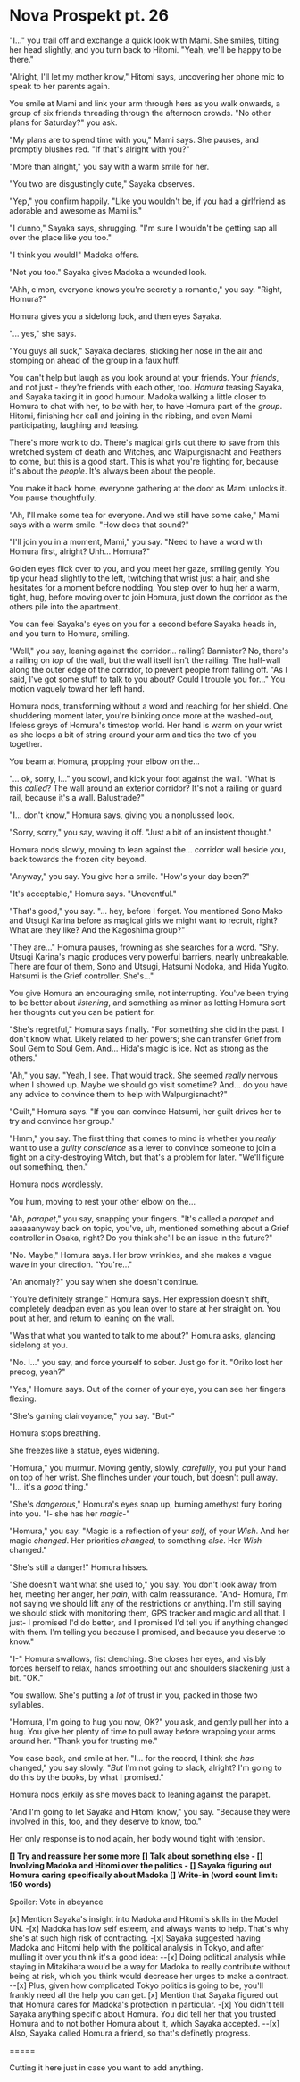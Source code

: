 # Nova Prospekt pt. 26

"I..." you trail off and exchange a quick look with Mami. She smiles, tilting her head slightly, and you turn back to Hitomi. "Yeah, we'll be happy to be there."

"Alright, I'll let my mother know," Hitomi says, uncovering her phone mic to speak to her parents again.

You smile at Mami and link your arm through hers as you walk onwards, a group of six friends threading through the afternoon crowds. "No other plans for Saturday?" you ask.

"My plans are to spend time with you," Mami says. She pauses, and promptly blushes red. "If that's alright with you?"

"More than alright," you say with a warm smile for her.

"You two are disgustingly cute," Sayaka observes.

"Yep," you confirm happily. "Like you wouldn't be, if you had a girlfriend as adorable and awesome as Mami is."

"I dunno," Sayaka says, shrugging. "I'm sure I wouldn't be getting sap all over the place like you too."

"I think you would!" Madoka offers.

"Not you too." Sayaka gives Madoka a wounded look.

"Ahh, c'mon, everyone knows you're secretly a romantic," you say. "Right, Homura?"

Homura gives you a sidelong look, and then eyes Sayaka.

"... yes," she says.

"You guys all suck," Sayaka declares, sticking her nose in the air and stomping on ahead of the group in a faux huff.

You can't help but laugh as you look around at your friends. Your *friends*, and not just - they're friends with each other, too. *Homura* teasing Sayaka, and Sayaka taking it in good humour. Madoka walking a little closer to Homura to chat with her, to *be* with her, to have Homura part of the *group*. Hitomi, finishing her call and joining in the ribbing, and even Mami participating, laughing and teasing.

There's more work to do. There's magical girls out there to save from this wretched system of death and Witches, and Walpurgisnacht and Feathers to come, but this is a good start. This is what you're fighting for, because it's about the *people*. It's always been about the people.

You make it back home, everyone gathering at the door as Mami unlocks it. You pause thoughtfully.

"Ah, I'll make some tea for everyone. And we still have some cake," Mami says with a warm smile. "How does that sound?"

"I'll join you in a moment, Mami," you say. "Need to have a word with Homura first, alright? Uhh... Homura?"

Golden eyes flick over to you, and you meet her gaze, smiling gently. You tip your head slightly to the left, twitching that wrist just a hair, and she hesitates for a moment before nodding. You step over to hug her a warm, tight, hug, before moving over to join Homura, just down the corridor as the others pile into the apartment.

You can feel Sayaka's eyes on you for a second before Sayaka heads in, and you turn to Homura, smiling.

"Well," you say, leaning against the corridor... railing? Bannister? No, there's a railing on *top* of the wall, but the wall itself isn't the railing. The half-wall along the outer edge of the corridor, to prevent people from falling off. "As I said, I've got some stuff to talk to you about? Could I trouble you for..." You motion vaguely toward her left hand.

Homura nods, transforming without a word and reaching for her shield. One shuddering moment later, you're blinking once more at the washed-out, lifeless greys of Homura's timestop world. Her hand is warm on your wrist as she loops a bit of string around your arm and ties the two of you together.

You beam at Homura, propping your elbow on the...

"... ok, sorry, I..." you scowl, and kick your foot against the wall. "What is this *called*? The wall around an exterior corridor? It's not a railing or guard rail, because it's a wall. Balustrade?"

"I... don't know," Homura says, giving you a nonplussed look.

"Sorry, sorry," you say, waving it off. "Just a bit of an insistent thought."

Homura nods slowly, moving to lean against the... corridor wall beside you, back towards the frozen city beyond.

"Anyway," you say. You give her a smile. "How's your day been?"

"It's acceptable," Homura says. "Uneventful."

"That's good," you say. "... hey, before I forget. You mentioned Sono Mako and Utsugi Karina before as magical girls we might want to recruit, right? What are they like? And the Kagoshima group?"

"They are..." Homura pauses, frowning as she searches for a word. "Shy. Utsugi Karina's magic produces very powerful barriers, nearly unbreakable. There are four of them, Sono and Utsugi, Hatsumi Nodoka, and Hida Yugito. Hatsumi is the Grief controller. She's..."

You give Homura an encouraging smile, not interrupting. You've been trying to be better about *listening*, and something as minor as letting Homura sort her thoughts out you can be patient for.

"She's regretful," Homura says finally. "For something she did in the past. I don't know what. Likely related to her powers; she can transfer Grief from Soul Gem to Soul Gem. And... Hida's magic is ice. Not as strong as the others."

"Ah," you say. "Yeah, I see. That would track. She seemed *really* nervous when I showed up. Maybe we should go visit sometime? And... do you have any advice to convince them to help with Walpurgisnacht?"

"Guilt," Homura says. "If you can convince Hatsumi, her guilt drives her to try and convince her group."

"Hmm," you say. The first thing that comes to mind is whether you *really* want to use a *guilty conscience* as a lever to convince someone to join a fight on a city-destroying Witch, but that's a problem for later. "We'll figure out something, then."

Homura nods wordlessly.

You hum, moving to rest your other elbow on the...

"Ah, *parapet*," you say, snapping your fingers. "It's called a *parapet* and aaaaaanyway back on topic, you've, uh, mentioned something about a Grief controller in Osaka, right? Do you think she'll be an issue in the future?"

"No. Maybe," Homura says. Her brow wrinkles, and she makes a vague wave in your direction. "You're..."

"An anomaly?" you say when she doesn't continue.

"You're definitely strange," Homura says. Her expression doesn't shift, completely deadpan even as you lean over to stare at her straight on. You pout at her, and return to leaning on the wall.

"Was that what you wanted to talk to me about?" Homura asks, glancing sidelong at you.

"No. I..." you say, and force yourself to sober. Just go for it. "Oriko lost her precog, yeah?"

"Yes," Homura says. Out of the corner of your eye, you can see her fingers flexing.

"She's gaining clairvoyance," you say. "But-"

Homura stops breathing.

She freezes like a statue, eyes widening.

"Homura," you murmur. Moving gently, slowly, *carefully*, you put your hand on top of her wrist. She flinches under your touch, but doesn't pull away. "I... it's a *good* thing."

"She's *dangerous*," Homura's eyes snap up, burning amethyst fury boring into you. "I- she has her *magic*-"

"Homura," you say. "Magic is a reflection of your *self*, of your *Wish*. And her magic *changed*. Her priorities *changed*, to something *else*. Her *Wish* changed."

"She's still a danger!" Homura hisses.

"She doesn't want what she used to," you say. You don't look away from her, meeting her anger, her *pain*, with calm reassurance. "And- Homura, I'm not saying we should lift any of the restrictions or anything. I'm still saying we should stick with monitoring them, GPS tracker and magic and all that. I just- I promised I'd do better, and I promised I'd tell you if anything changed with them. I'm telling you because I promised, and because you deserve to know."

"I-" Homura swallows, fist clenching. She closes her eyes, and visibly forces herself to relax, hands smoothing out and shoulders slackening just a bit. "OK."

You swallow. She's putting a *lot* of trust in you, packed in those two syllables.

"Homura, I'm going to hug you now, OK?" you ask, and gently pull her into a hug. You give her plenty of time to pull away before wrapping your arms around her. "Thank you for trusting me."

You ease back, and smile at her. "I... for the record, I think she *has* changed," you say slowly. "*But* I'm not going to slack, alright? I'm going to do this by the books, by what I promised."

Homura nods jerkily as she moves back to leaning against the parapet.

"And I'm going to let Sayaka and Hitomi know," you say. "Because they were involved in this, too, and they deserve to know, too."

Her only response is to nod again, her body wound tight with tension.

**\[] Try and reassure her some more
\[] Talk about something else
\- \[] Involving Madoka and Hitomi over the politics
\- \[] Sayaka figuring out Homura caring specifically about Madoka
\[] Write-in (word count limit: 150 words)**

Spoiler: Vote in abeyance

\[x] Mention Sayaka's insight into Madoka and Hitomi's skills in the Model UN.
-\[x] Madoka has low self esteem, and always wants to help. That's why she's at such high risk of contracting.
-\[x] Sayaka suggested having Madoka and Hitomi help with the political analysis in Tokyo, and after mulling it over you think it's a good idea:
\--\[x] Doing political analysis while staying in Mitakihara would be a way for Madoka to really contribute without being at risk, which you think would decrease her urges to make a contract.
\--\[x] Plus, given how complicated Tokyo politics is going to be, you'll frankly need all the help you can get.
\[x] Mention that Sayaka figured out that Homura cares for Madoka's protection in particular.
-\[x] You didn't tell Sayaka anything specific about Homura. You did tell her that you trusted Homura and to not bother Homura about it, which Sayaka accepted.
\--\[x] Also, Sayaka called Homura a friend, so that's definetly progress.

\=====​

Cutting it here just in case you want to add anything.
